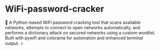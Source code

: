 # WiFi-password-cracker
🚀 A Python-based WiFi password cracking tool that scans available networks, attempts to connect to open networks automatically, and performs a dictionary attack on secured networks using a custom wordlist. Built with pywifi and colorama for automation and enhanced terminal output. ⚡
